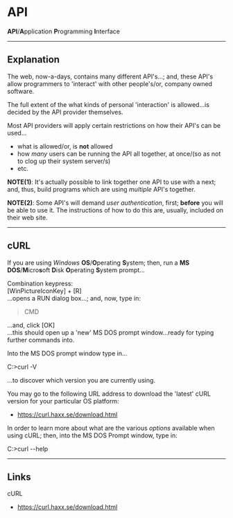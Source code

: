 # API
**API**/**A**pplication **P**rogramming **I**nterface

-----

## Explanation

The web, now-a-days, contains many different API's...; and, these API's allow programmers to 'interact' with other people's/or, company owned software.  

The full extent of the what kinds of personal 'interaction' is allowed...is decided by the API provider themselves.

Most API providers will apply certain restrictions on how their API's can be used...

- what is allowed/or, is **not** allowed   
- how *many* users can be running the API all together, at once/(so as not to clog up their system server/s)  
- etc.  

**NOTE(1)**: It's actually possible to link together one API to use with a next; and, thus, build programs which are using *multiple* API's together.  

**NOTE(2)**: Some API's will demand *user authentication*, first; **before** you will be able to use it. The instructions of how to do this are, usually, included on their web site.  

-----

## cURL

If you are using *Windows* **OS**/**O**perating **S**ystem; then, run a **MS DOS**/**M**icro**s**oft **D**isk **O**perating **S**ystem prompt...

Combination keypress:   
[WinPictureIconKey] + [R]  
...opens a RUN dialog box...; and, now, type in:  

> CMD

...and, click [OK]   
...this should open up a 'new' MS DOS prompt window...ready for typing further commands into.    

Into the MS DOS prompt window type in...    

C:\>curl -V

...to discover which version you are currently using.

You may go to the following URL address to download the 'latest' cURL version for your particular OS platform:    

* https://curl.haxx.se/download.html  

In order to learn more about what are the various *options* available when using cURL; then, into the MS DOS Prompt window, type in:    

C:\>curl --help  

-----

## Links

cURL   
* https://curl.haxx.se/download.html
